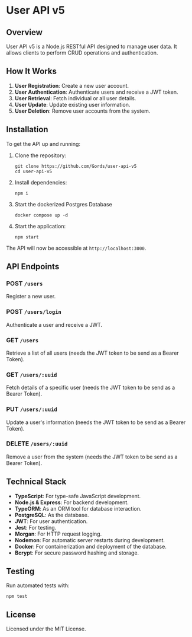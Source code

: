 # User API v5

## Overview
User API v5 is a Node.js RESTful API designed to manage user data. It allows clients to perform  CRUD operations and authentication.

## How It Works
1. **User Registration**: Create a new user account.
2. **User Authentication**: Authenticate users and receive a JWT token.
3. **User Retrieval**: Fetch individual or all user details.
4. **User Update**: Update existing user information.
5. **User Deletion**: Remove user accounts from the system.

## Installation

To get the API up and running:

1. Clone the repository:
   ```
   git clone https://github.com/Gords/user-api-v5
   cd user-api-v5
   ```

2. Install dependencies:
   ```
   npm i
   ```

3. Start the dockerized Postgres Database
    ```
    docker compose up -d
    ```

4. Start the application:
   ```
   npm start
   ```

The API will now be accessible at `http://localhost:3000`.

## API Endpoints

### POST `/users`
Register a new user.

### POST `/users/login`
Authenticate a user and receive a JWT.

### GET `/users`
Retrieve a list of all users (needs the JWT token to be send as a Bearer Token).

### GET `/users/:uuid`
Fetch details of a specific user (needs the JWT token to be send as a Bearer Token).

### PUT `/users/:uuid`
Update a user's information (needs the JWT token to be send as a Bearer Token).

### DELETE `/users/:uuid`
Remove a user from the system (needs the JWT token to be send as a Bearer Token).

## Technical Stack
- **TypeScript**: For type-safe JavaScript development.
- **Node.js & Express**: For backend development.
- **TypeORM**: As an ORM tool for database interaction.
- **PostgreSQL**: As the database.
- **JWT**: For user authentication.
- **Jest**: For testing.
- **Morgan**: For HTTP request logging.
- **Nodemon**: For automatic server restarts during development.
- **Docker**: For containerization and deployment of the database.
- **Bcrypt**: For secure password hashing and storage.

## Testing

Run automated tests with:

```
npm test
```

## License

Licensed under the MIT License.
